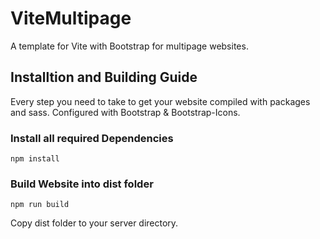 # ViteMultipage

A template for Vite with Bootstrap for multipage websites.

## Installtion and Building Guide

Every step you need to take to get your website compiled with packages and sass.
Configured with Bootstrap & Bootstrap-Icons.

### Install all required Dependencies

`
npm install
`

### Build Website into dist folder

`
npm run build
`

Copy dist folder to your server directory.
